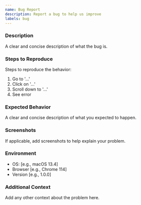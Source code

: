 ```yaml
---
name: Bug Report
description: Report a bug to help us improve
labels: bug
---
```


### Description

A clear and concise description of what the bug is.

### Steps to Reproduce

Steps to reproduce the behavior:

1. Go to '...'
2. Click on '...'
3. Scroll down to '...'
4. See error

### Expected Behavior

A clear and concise description of what you expected to happen.

### Screenshots

If applicable, add screenshots to help explain your problem.

### Environment

- OS: [e.g., macOS 13.4]
- Browser [e.g., Chrome 114]
- Version [e.g., 1.0.0]

### Additional Context

Add any other context about the problem here.
